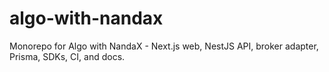 # algo-with-nandax
Monorepo for Algo with NandaX - Next.js web, NestJS API, broker adapter, Prisma, SDKs, CI, and docs.
